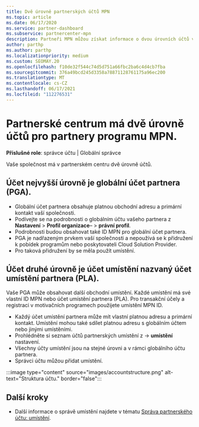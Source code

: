 ```yaml
---
title: Dvě úrovně partnerských účtů MPN
ms.topic: article
ms.date: 06/17/2020
ms.service: partner-dashboard
ms.subservice: partnercenter-mpn
description: Partneři MPN můžou získat informace o dvou úrovních účtů v partnerském centru, globálním účtu partnera (PGA) a účtu umístění partnera (PLA).
author: parthp
ms.author: parthp
ms.localizationpriority: medium
ms.custom: SEOMAY.20
ms.openlocfilehash: f10de32f544c74d5d751a66fbc2ba6c4d4cb7fba
ms.sourcegitcommit: 376a49bcd245d3358a78871128761175a96ec200
ms.translationtype: MT
ms.contentlocale: cs-CZ
ms.lasthandoff: 06/17/2021
ms.locfileid: "112276531"
---
```

# <a name="partner-center-has-two-levels-of-accounts-for-mpn-partners"></a>Partnerské centrum má dvě úrovně účtů pro partnery programu MPN.

**Příslušné role**: správce účtu | Globální správce

Vaše společnost má v partnerském centru dvě úrovně účtů.

## <a name="the-top-level-account-is-the-partner-global-account-pga"></a>Účet nejvyšší úrovně je globální účet partnera (PGA).

- Globální účet partnera obsahuje platnou obchodní adresu a primární kontakt vaší společnosti. 
- Podívejte se na podrobnosti o globálním účtu vašeho partnera z **Nastavení**  >  **Profil organizace**–  >  **právní profil**.
- Podrobnosti budou obsahovat také ID MPN pro globální účet partnera. 
- PGA je nadřazeným prvkem vaší společnosti a nepoužívá se k přidružení k pobídek programům nebo poskytovateli Cloud Solution Provider. 
- Pro taková přidružení by se měla použít umístění.

## <a name="the-second-level-account-is-the-location-account-called-partner-location-account-pla"></a>Účet druhé úrovně je účet umístění nazvaný účet umístění partnera (PLA).

Vaše PGA může obsahovat další obchodní umístění. Každé umístění má své vlastní ID MPN nebo účet umístění partnera (PLA). Pro transakční účely a registraci v motivačních programech použijete umístění MPN ID.

- Každý účet umístění partnera může mít vlastní platnou adresu a primární kontakt. Umístění mohou také sdílet platnou adresu s globálním účtem nebo jinými umístěními.
- Prohlédněte si seznam účtů partnerských umístění z  ->  **umístění** nastavení.
- Všechny účty umístění jsou na stejné úrovni a v rámci globálního účtu partnera.
- Správci účtu můžou přidat umístění.

:::image type="content" source="images/accountstructure.png" alt-text="Struktura účtu." border="false":::

## <a name="next-steps"></a>Další kroky

- Další informace o správě umístění najdete v tématu [Správa partnerského účtu: umístění](manage-locations.md).
